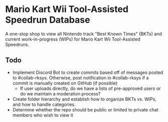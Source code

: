 # Mario Kart Wii Tool-Assisted Speedrun Database
A one-stop shop to view all Nintendo track "Best Known Times" (BKTs) and current work-in-progress (WIPs) for Mario Kart Wii Tool-Assisted Speedruns.

## Todo
- Implement Discord Bot to create commits based off of messages posted to #collab-rksys. Otherwise, post notification in #collab-rksys if a commit is manually created on GitHub (if possible)
  - If user uploads directly, do we have a lists of pre-approved users or do we maintain a moderation process?
- Create folder hierarchy and establish how to organize BKTs vs. WIPs, and how to handle categories.
- Determine whether the repo should be public or limited to private chat members who wish to view it
